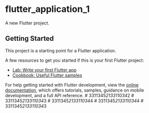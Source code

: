 # flutter_application_1

A new Flutter project.

## Getting Started

This project is a starting point for a Flutter application.

A few resources to get you started if this is your first Flutter project:

- [Lab: Write your first Flutter app](https://docs.flutter.dev/get-started/codelab)
- [Cookbook: Useful Flutter samples](https://docs.flutter.dev/cookbook)

For help getting started with Flutter development, view the
[online documentation](https://docs.flutter.dev/), which offers tutorials,
samples, guidance on mobile development, and a full API reference.
#   3 3 1 1 3 4 5 _ 2 1 3 3 1 1 0 3 4 _ 2  
 #   3 3 1 1 3 4 5 _ 2 1 3 3 1 1 0 3 4 _ 3  
 #   3 3 1 1 3 4 5 _ 2 1 3 3 1 1 0 3 4 _ 4  
 #   3 3 1 1 3 4 5 _ 2 1 3 3 1 1 0 3 4 _ 4  
 #   3 3 1 1 3 4 5 _ 2 1 3 3 1 1 0 3 4 _ 3  
 